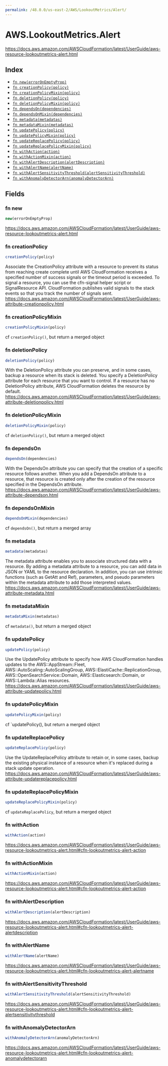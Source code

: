 ```yaml
---
permalink: /48.0.0/us-east-2/AWS/LookoutMetrics/Alert/
---
```


# AWS.LookoutMetrics.Alert

https://docs.aws.amazon.com/AWSCloudFormation/latest/UserGuide/aws-resource-lookoutmetrics-alert.html

## Index

* [`fn new(errorOnEmptyProp)`](#fn-new)
* [`fn creationPolicy(policy)`](#fn-creationpolicy)
* [`fn creationPolicyMixin(policy)`](#fn-creationpolicymixin)
* [`fn deletionPolicy(policy)`](#fn-deletionpolicy)
* [`fn deletionPolicyMixin(policy)`](#fn-deletionpolicymixin)
* [`fn dependsOn(dependencies)`](#fn-dependson)
* [`fn dependsOnMixin(dependencies)`](#fn-dependsonmixin)
* [`fn metadata(metadatas)`](#fn-metadata)
* [`fn metadataMixin(metadatas)`](#fn-metadatamixin)
* [`fn updatePolicy(policy)`](#fn-updatepolicy)
* [`fn updatePolicyMixin(policy)`](#fn-updatepolicymixin)
* [`fn updateReplacePolicy(policy)`](#fn-updatereplacepolicy)
* [`fn updateReplacePolicyMixin(policy)`](#fn-updatereplacepolicymixin)
* [`fn withAction(action)`](#fn-withaction)
* [`fn withActionMixin(action)`](#fn-withactionmixin)
* [`fn withAlertDescription(alertDescription)`](#fn-withalertdescription)
* [`fn withAlertName(alertName)`](#fn-withalertname)
* [`fn withAlertSensitivityThreshold(alertSensitivityThreshold)`](#fn-withalertsensitivitythreshold)
* [`fn withAnomalyDetectorArn(anomalyDetectorArn)`](#fn-withanomalydetectorarn)

## Fields

### fn new

```ts
new(errorOnEmptyProp)
```

https://docs.aws.amazon.com/AWSCloudFormation/latest/UserGuide/aws-resource-lookoutmetrics-alert.html

### fn creationPolicy

```ts
creationPolicy(policy)
```

Associate the CreationPolicy attribute with a resource to prevent its status from reaching create complete until AWS CloudFormation receives a specified number of success signals or the timeout period is exceeded. To signal a resource, you can use the cfn-signal helper script or SignalResource API. CloudFormation publishes valid signals to the stack events so that you track the number of signals sent. 
https://docs.aws.amazon.com/AWSCloudFormation/latest/UserGuide/aws-attribute-creationpolicy.html

### fn creationPolicyMixin

```ts
creationPolicyMixin(policy)
```

cf `creationPolicy()`, but return a merged object

### fn deletionPolicy

```ts
deletionPolicy(policy)
```

With the DeletionPolicy attribute you can preserve, and in some cases, backup a resource when its stack is deleted. You specify a DeletionPolicy attribute for each resource that you want to control. If a resource has no DeletionPolicy attribute, AWS CloudFormation deletes the resource by default. 
https://docs.aws.amazon.com/AWSCloudFormation/latest/UserGuide/aws-attribute-deletionpolicy.html

### fn deletionPolicyMixin

```ts
deletionPolicyMixin(policy)
```

cf `deletionPolicy()`, but return a merged object

### fn dependsOn

```ts
dependsOn(dependencies)
```

With the DependsOn attribute you can specify that the creation of a specific resource follows another. When you add a DependsOn attribute to a resource, that resource is created only after the creation of the resource specified in the DependsOn attribute. 
https://docs.aws.amazon.com/AWSCloudFormation/latest/UserGuide/aws-attribute-dependson.html

### fn dependsOnMixin

```ts
dependsOnMixin(dependencies)
```

cf `dependsOn()`, but return a merged array

### fn metadata

```ts
metadata(metadatas)
```

The metadata attribute enables you to associate structured data with a resource. By adding a metadata attribute to a resource, you can add data in JSON or YAML to the resource declaration. In addition, you can use intrinsic functions (such as GetAtt and Ref), parameters, and pseudo parameters within the metadata attribute to add those interpreted values. 
https://docs.aws.amazon.com/AWSCloudFormation/latest/UserGuide/aws-attribute-metadata.html

### fn metadataMixin

```ts
metadataMixin(metadatas)
```

cf `metadata()`, but return a merged object

### fn updatePolicy

```ts
updatePolicy(policy)
```

Use the UpdatePolicy attribute to specify how AWS CloudFormation handles updates to the AWS::AppStream::Fleet, AWS::AutoScaling::AutoScalingGroup, AWS::ElastiCache::ReplicationGroup, AWS::OpenSearchService::Domain, AWS::Elasticsearch::Domain, or AWS::Lambda::Alias resources. 
https://docs.aws.amazon.com/AWSCloudFormation/latest/UserGuide/aws-attribute-updatepolicy.html

### fn updatePolicyMixin

```ts
updatePolicyMixin(policy)
```

cf `updatePolicy(), but return a merged object

### fn updateReplacePolicy

```ts
updateReplacePolicy(policy)
```

Use the UpdateReplacePolicy attribute to retain or, in some cases, backup the existing physical instance of a resource when it's replaced during a stack update operation. 
https://docs.aws.amazon.com/AWSCloudFormation/latest/UserGuide/aws-attribute-updatereplacepolicy.html

### fn updateReplacePolicyMixin

```ts
updateReplacePolicyMixin(policy)
```

cf `updateReplacePolicy`, but return a merged object

### fn withAction

```ts
withAction(action)
```

https://docs.aws.amazon.com/AWSCloudFormation/latest/UserGuide/aws-resource-lookoutmetrics-alert.html#cfn-lookoutmetrics-alert-action

### fn withActionMixin

```ts
withActionMixin(action)
```

https://docs.aws.amazon.com/AWSCloudFormation/latest/UserGuide/aws-resource-lookoutmetrics-alert.html#cfn-lookoutmetrics-alert-action

### fn withAlertDescription

```ts
withAlertDescription(alertDescription)
```

https://docs.aws.amazon.com/AWSCloudFormation/latest/UserGuide/aws-resource-lookoutmetrics-alert.html#cfn-lookoutmetrics-alert-alertdescription

### fn withAlertName

```ts
withAlertName(alertName)
```

https://docs.aws.amazon.com/AWSCloudFormation/latest/UserGuide/aws-resource-lookoutmetrics-alert.html#cfn-lookoutmetrics-alert-alertname

### fn withAlertSensitivityThreshold

```ts
withAlertSensitivityThreshold(alertSensitivityThreshold)
```

https://docs.aws.amazon.com/AWSCloudFormation/latest/UserGuide/aws-resource-lookoutmetrics-alert.html#cfn-lookoutmetrics-alert-alertsensitivitythreshold

### fn withAnomalyDetectorArn

```ts
withAnomalyDetectorArn(anomalyDetectorArn)
```

https://docs.aws.amazon.com/AWSCloudFormation/latest/UserGuide/aws-resource-lookoutmetrics-alert.html#cfn-lookoutmetrics-alert-anomalydetectorarn